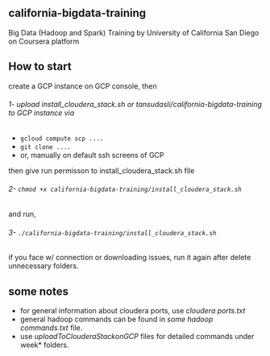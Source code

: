 ## california-bigdata-training
Big Data (Hadoop and Spark) Training by University of California San Diego on Coursera platform

## How to start
create a GCP instance on GCP console, then 
###### 1- upload *install_cloudera_stack.sh* or *tansudasli/california-bigdata-training* to GCP instance via
* `gcloud compute scp ....`
* `git clone ....`
* or, manually on default ssh screens of GCP

then give run permisson to install_cloudera_stack.sh file
###### 2- `chmod +x california-bigdata-training/install_cloudera_stack.sh` 
and run, 
###### 3- `./california-bigdata-training/install_cloudera_stack.sh` 

if you face w/ connection or downloading issues, run it again after delete unnecessary folders.

## some notes
* for general information about cloudera ports, use *cloudera ports.txt* 
* general hadoop commands can be found in *some hadoop commands.txt* file. 
* use *uploadToClouderaStackonGCP* files for detailed commands under week* folders.

